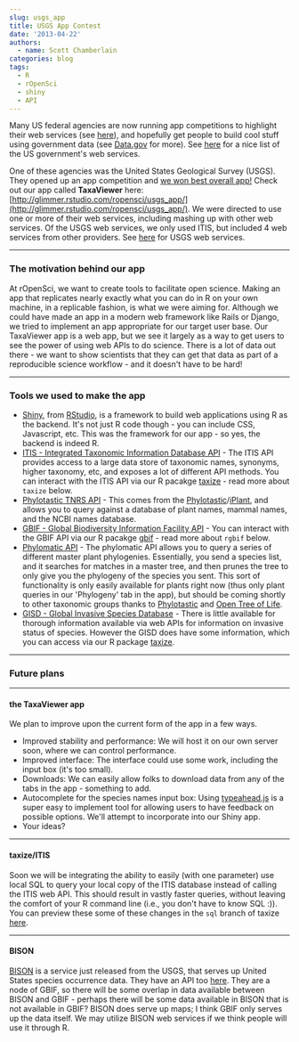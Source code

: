 ```yaml
---
slug: usgs_app
title: USGS App Contest
date: '2013-04-22'
authors:
  - name: Scott Chamberlain
categories: blog
tags:
  - R
  - rOpenSci
  - shiny
  - API
---
```


Many US federal agencies are now running app competitions to highlight their web services (see [here](http://challenge.gov/)), and hopefully get people to build cool stuff using government data (see [Data.gov](http://www.data.gov/) for more). See [here](https://github.com/GSA/slash-developer-pages#readme) for a nice list of the US government's web services.

One of these agencies was the United States Geological Survey (USGS). They opened up an app competition and [we won best overall app!](http://applifyingusgsdata.challenge.gov/submissions/14242-taxaviewer)  Check out our app called **TaxaViewer** here: [http://glimmer.rstudio.com/ropensci/usgs_app/](http://glimmer.rstudio.com/ropensci/usgs_app/). We were directed to use one or more of their web services, including mashing up with other web services. Of the USGS web services, we only used ITIS, but included 4 web services from other providers. See [here](http://www.usgs.gov/core_science_systems/csas/activities.html) for USGS web services.

***************

### The motivation behind our app

At rOpenSci, we want to create tools to facilitate open science. Making an app that replicates nearly exactly what you can do in R on your own machine, in a replicable fashion, is what we were aiming for. Although we could have made an app in a modern web framework like Rails or Django, we tried to implement an app appropriate for our target user base. Our TaxaViewer app is a web app, but we see it largely as a way to get users to see the power of using web APIs to do science. There is a lot of data out there - we want to show scientists that they can get that data as part of a reproducible science workflow - and it doesn't have to be hard!

***************

### Tools we used to make the app

+ [Shiny](http://www.rstudio.com/shiny/), from [RStudio](http://www.rstudio.com/), is a framework to build web applications using R as the backend. It's not just R code though - you can include CSS, Javascript, etc.  This was the framework for our app - so yes, the backend is indeed R.
+ [ITIS - Integrated Taxonomic Information Database API](http://www.itis.gov/) - The ITIS API provides access to a large data store of taxonomic names, synonyms, higher taxonomy, etc, and exposes a lot of different API methods. You can interact with the ITIS API via our R pacakge [taxize](https://github.com/ropensci/taxize_) - read more about `taxize` below.
+ [Phylotastic TNRS API](http://api.phylotastic.org/tnrs) - This comes from the [Phylotastic](http://phylotastic.org/)/[iPlant](http://www.iplantcollaborative.org/), and allows you to query against a database of plant names, mammal names, and the NCBI names database.
+ [GBIF - Global Biodiversity Information Facility API](http://data.gbif.org/tutorial/services) - You can interact with the GBIF API via our R pacakge [gbif](https://github.com/ropensci/rgbif) - read more about `rgbif` below.
+ [Phylomatic API](http://phylodiversity.net/phylomatic/) - The phylomatic API allows you to query a series of different master plant phylogenies. Essentially, you send a species list, and it searches for matches in a master tree, and then prunes the tree to only give you the phylogeny of the species you sent. This sort of functionality is only easily available for plants right now (thus only plant queries in our 'Phylogeny' tab in the app), but should be coming shortly to other taxonomic groups thanks to [Phylotastic](http://phylotastic.org/) and [Open Tree of Life](http://opentreeoflife.org/).
+ [GISD - Global Invasive Species Database](http://www.issg.org/database/welcome/) - There is little available for thorough information available via web APIs for information on invasive status of species. However the GISD does have some information, which you can access via our R package [taxize](https://github.com/ropensci/taxize_).

***************

### Future plans

***************

#### the TaxaViewer app

We plan to improve upon the current form of the app in a few ways.

+ Improved stability and performance: We will host it on our own server soon, where we can control performance.
+ Improved interface: The interface could use some work, including the input box (it's too small).
+ Downloads: We can easily allow folks to download data from any of the tabs in the app - something to add.
+ Autocomplete for the species names input box: Using [typeahead.js](https://github.com/twitter/typeahead.js/) is a super easy to implement tool for allowing users to have feedback on possible options. We'll attempt to incorporate into our Shiny app.
+ Your ideas?

***************

#### taxize/ITIS

Soon we will be integrating the ability to easily (with one parameter) use local SQL to query your local copy of the ITIS database instead of calling the ITIS web API. This should result in vastly faster queries, without leaving the comfort of your R command line (i.e., you don't have to know SQL :)). You can preview these some of these changes in the `sql` branch of taxize [here](https://github.com/ropensci/taxize_/tree/sql).

***************

#### BISON

[BISON](http://bison.usgs.ornl.gov/) is a service just released from the USGS, that serves up United States species occurrence data. They have an API too [here](http://bison.usgs.ornl.gov/services.html).  They are a node of GBIF, so there will be some overlap in data available between BISON and GBIF - perhaps there will be some data available in BISON that is not available in GBIF? BISON does serve up maps; I think GBIF only serves up the data itself.  We may utilize BISON web services if we think people will use it through R.
